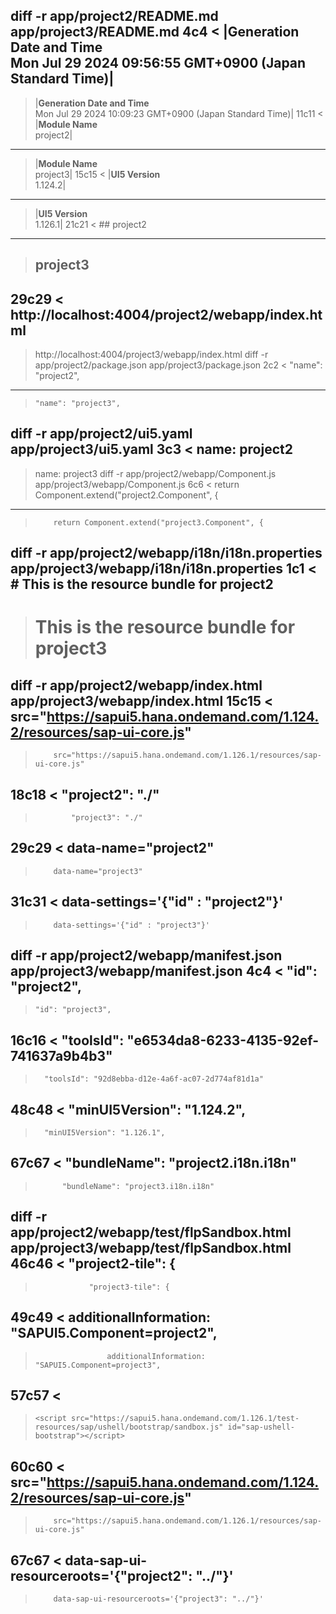 diff -r app/project2/README.md app/project3/README.md
4c4
< |**Generation Date and Time**<br>Mon Jul 29 2024 09:56:55 GMT+0900 (Japan Standard Time)|
---
> |**Generation Date and Time**<br>Mon Jul 29 2024 10:09:23 GMT+0900 (Japan Standard Time)|
11c11
< |**Module Name**<br>project2|
---
> |**Module Name**<br>project3|
15c15
< |**UI5 Version**<br>1.124.2|
---
> |**UI5 Version**<br>1.126.1|
21c21
< ## project2
---
> ## project3
29c29
< http://localhost:4004/project2/webapp/index.html
---
> http://localhost:4004/project3/webapp/index.html
diff -r app/project2/package.json app/project3/package.json
2c2
<     "name": "project2",
---
>     "name": "project3",
diff -r app/project2/ui5.yaml app/project3/ui5.yaml
3c3
<   name: project2
---
>   name: project3
diff -r app/project2/webapp/Component.js app/project3/webapp/Component.js
6c6
<         return Component.extend("project2.Component", {
---
>         return Component.extend("project3.Component", {
diff -r app/project2/webapp/i18n/i18n.properties app/project3/webapp/i18n/i18n.properties
1c1
< # This is the resource bundle for project2
---
> # This is the resource bundle for project3
diff -r app/project2/webapp/index.html app/project3/webapp/index.html
15c15
<         src="https://sapui5.hana.ondemand.com/1.124.2/resources/sap-ui-core.js"
---
>         src="https://sapui5.hana.ondemand.com/1.126.1/resources/sap-ui-core.js"
18c18
<             "project2": "./"
---
>             "project3": "./"
29c29
<         data-name="project2"
---
>         data-name="project3"
31c31
<         data-settings='{"id" : "project2"}'
---
>         data-settings='{"id" : "project3"}'
diff -r app/project2/webapp/manifest.json app/project3/webapp/manifest.json
4c4
<     "id": "project2",
---
>     "id": "project3",
16c16
<       "toolsId": "e6534da8-6233-4135-92ef-741637a9b4b3"
---
>       "toolsId": "92d8ebba-d12e-4a6f-ac07-2d774af81d1a"
48c48
<       "minUI5Version": "1.124.2",
---
>       "minUI5Version": "1.126.1",
67c67
<           "bundleName": "project2.i18n.i18n"
---
>           "bundleName": "project3.i18n.i18n"
diff -r app/project2/webapp/test/flpSandbox.html app/project3/webapp/test/flpSandbox.html
46c46
<                 "project2-tile": {
---
>                 "project3-tile": {
49c49
<                     additionalInformation: "SAPUI5.Component=project2",
---
>                     additionalInformation: "SAPUI5.Component=project3",
57c57
<     <script src="https://sapui5.hana.ondemand.com/1.124.2/test-resources/sap/ushell/bootstrap/sandbox.js" id="sap-ushell-bootstrap"></script>
---
>     <script src="https://sapui5.hana.ondemand.com/1.126.1/test-resources/sap/ushell/bootstrap/sandbox.js" id="sap-ushell-bootstrap"></script>
60c60
<         src="https://sapui5.hana.ondemand.com/1.124.2/resources/sap-ui-core.js"
---
>         src="https://sapui5.hana.ondemand.com/1.126.1/resources/sap-ui-core.js"
67c67
<         data-sap-ui-resourceroots='{"project2": "../"}'
---
>         data-sap-ui-resourceroots='{"project3": "../"}'
